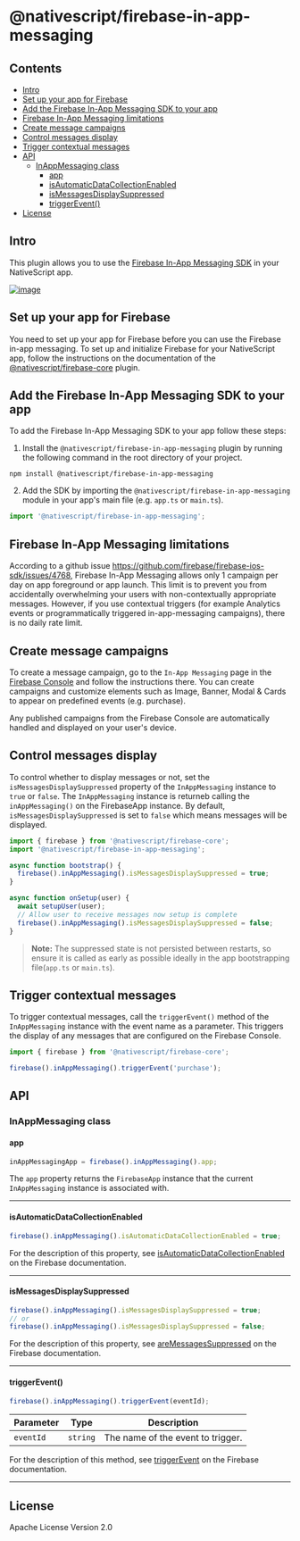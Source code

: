 # @nativescript/firebase-in-app-messaging

## Contents

- [Intro](#intro)
- [Set up your app for Firebase](#set-up-your-app-for-firebase)
- [Add the Firebase In-App Messaging SDK to your app](#add-the-firebase-in-app-messaging-sdk-to-your-app)
- [Firebase In-App Messaging limitations](#firebase-in-app-messaging-limitations)
- [Create message campaigns](#create-message-campaigns)
- [Control messages display](#control-messages-display)
- [Trigger contextual messages](#trigger-contextual-messages)
- [API](#api)
  - [InAppMessaging class](#inappmessaging-class)
    - [app](#app)
    - [isAutomaticDataCollectionEnabled](#isautomaticdatacollectionenabled)
    - [isMessagesDisplaySuppressed](#ismessagesdisplaysuppressed)
    - [triggerEvent()](#triggerevent)
- [License](#license)
## Intro

This plugin allows you to use the [Firebase In-App Messaging SDK](https://firebase.google.com/docs/in-app-messaging) in your NativeScript app.

[![image](https://img.youtube.com/vi/5MRKpvKV2pg/hqdefault.jpg)](https://www.youtube.com/watch?v=5MRKpvKV2pg)

## Set up your app for Firebase

You need to set up your app for Firebase before you can use the Firebase in-app messaging. To set up and initialize Firebase for your NativeScript app, follow the instructions on the documentation of the [@nativescript/firebase-core](../firebase-core/) plugin.


## Add the Firebase In-App Messaging SDK to your app

To add the Firebase In-App Messaging SDK to your app follow these steps:

1. Install the `@nativescript/firebase-in-app-messaging` plugin by running the following command in the root directory of your project.

```cli
npm install @nativescript/firebase-in-app-messaging
```
2. Add the SDK by importing the `@nativescript/firebase-in-app-messaging` module in your app's main file (e.g. `app.ts` or `main.ts`).
```ts
import '@nativescript/firebase-in-app-messaging';
```

## Firebase In-App Messaging limitations

According to a github issue https://github.com/firebase/firebase-ios-sdk/issues/4768, Firebase In-App Messaging allows only 1 campaign per day on app foreground or app launch. This limit is to prevent you from accidentally overwhelming your users with non-contextually appropriate messages. However, if you use contextual triggers (for example Analytics events or programmatically triggered in-app-messaging campaigns), there is no daily rate limit.

## Create message campaigns

To create a message campaign, go to the `In-App Messaging` page in the [Firebase Console](https://console.firebase.google.com/u/0/project/_/inappmessaging) and follow the instructions there. You can create campaigns and customize elements such as Image, Banner, Modal & Cards to appear on predefined events (e.g. purchase).

Any published campaigns from the Firebase Console are automatically handled and displayed on your user's device.

## Control messages display

To control whether to display messages or not, set the `isMessagesDisplaySuppressed` property of the `InAppMessaging` instance to `true` or `false`. The `InAppMessaging` instance is returneb calling the `inAppMessaging()` on the FirebaseApp instance. By default, `isMessagesDisplaySuppressed` is set to `false` which means messages will be displayed.

```ts
import { firebase } from '@nativescript/firebase-core';
import '@nativescript/firebase-in-app-messaging';

async function bootstrap() {
  firebase().inAppMessaging().isMessagesDisplaySuppressed = true;
}

async function onSetup(user) {
  await setupUser(user);
  // Allow user to receive messages now setup is complete
  firebase().inAppMessaging().isMessagesDisplaySuppressed = false;
}
```
> **Note:** The suppressed state is not persisted between restarts, so ensure it is called as early as possible ideally in the app bootstrapping file(`app.ts` or `main.ts`).

## Trigger contextual messages

To trigger contextual messages, call the `triggerEvent()` method of the `InAppMessaging` instance with the event name as a parameter. This triggers the display of any messages that are configured on the Firebase Console.
```ts
import { firebase } from '@nativescript/firebase-core';

firebase().inAppMessaging().triggerEvent('purchase');
```

## API

### InAppMessaging class

#### app
```ts
inAppMessagingApp = firebase().inAppMessaging().app;
```

The `app` property returns the `FirebaseApp` instance that the current `InAppMessaging` instance is associated with.


---
#### isAutomaticDataCollectionEnabled
```ts
firebase().inAppMessaging().isAutomaticDataCollectionEnabled = true;
```

For the description of this property, see [isAutomaticDataCollectionEnabled](https://firebase.google.com/docs/reference/android/com/google/firebase/inappmessaging/FirebaseInAppMessaging#isAutomaticDataCollectionEnabled()) on the Firebase documentation.

---
#### isMessagesDisplaySuppressed
```ts
firebase().inAppMessaging().isMessagesDisplaySuppressed = true;
// or
firebase().inAppMessaging().isMessagesDisplaySuppressed = false;
```

For the description of this property, see [areMessagesSuppressed](https://firebase.google.com/docs/reference/android/com/google/firebase/inappmessaging/FirebaseInAppMessaging#areMessagesSuppressed()) on the Firebase documentation.

---
#### triggerEvent()
```ts
firebase().inAppMessaging().triggerEvent(eventId);
```
| Parameter | Type | Description |
| --- | --- | --- |
| `eventId` | `string` | The name of the event to trigger. 

For the description of this method, see [triggerEvent](https://firebase.google.com/docs/reference/android/com/google/firebase/inappmessaging/FirebaseInAppMessaging#triggerEvent(java.lang.String)) on the Firebase documentation.

---


## License

Apache License Version 2.0
